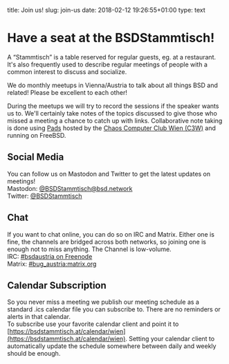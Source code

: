 title: Join us!
slug: join-us
date: 2018-02-12 19:26:55+01:00
type: text

# Have a seat at the BSDStammtisch!

A “Stammtisch” is a table reserved for regular guests, eg. at a restaurant. It's also frequently used to describe regular meetings of people with a common interest to discuss and socialize.


We do monthly meetups in Vienna/Austria to talk about all things BSD and related! Please be excellent to each other!


During the meetups we will try to record the sessions if the speaker wants us to. We'll certainly take notes of the topics discussed to give those who missed a meeting a chance to catch up with links. Collaborative note taking is done using [Pads](https://pads.c3w.at/) hosted by the [Chaos Computer Club Wien (C3W)](https://c3w.at/) and running on FreeBSD.

## Social Media
You can follow us on Mastodon and Twitter to get the latest updates on meetings!  
Mastodon: [@BSDStammtisch@bsd.network](https://bsd.network/@BSDStammtisch)  
Twitter: [@BSDStammtisch](https://twitter.com/BSDStammtisch)  

## Chat
If you want to chat online, you can do so on IRC and Matrix. Either one is fine, the channels are bridged across both networks, so joining one is enough not to miss anything. The Channel is low-volume.  
IRC: [#bsdaustria on Freenode](ircs://chat.freenode.net/#bsdaustria)  
Matrix: [#bug_austria:matrix.org](matrix://#bug_austria:matrix.org)  

## Calendar Subscription
So you never miss a meeting we publish our meeting schedule as a standard .ics calendar file you can subscribe to. There are no reminders or alerts in that calendar.  
To subscribe use your favorite calendar client and point it to [https://bsdstammtisch.at/calendar/wien](https://bsdstammtisch.at/calendar/wien). Setting your calendar client to automatically update the schedule somewhere between daily and weekly should be enough.
